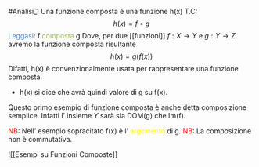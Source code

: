 #Analisi_1 
Una funzione composta è una funzione h(x) T.C:
$$h(x)=  f \circ g $$
<font color="#4f81bd">Leggasi</font>: f <font color="#9bbb59">composta</font> g
Dove, per due [[funzioni]] $f:X\to Y$ e $g: Y\to Z$
avremo la funzione composta risultante  $$h(x) =g(f(x))$$
Difatti, h(x) è convenzionalmente usata per rappresentare una funzione composta.
- h(x) si dice che avrà quindi valore di g su f(x).

Questo primo esempio di funzione composta è anche detta composizione semplice.
Infatti l’ insieme $Y$ sarà sia DOM(g) che Im(f).

<font color="#ff0000">NB</font>: Nell’ esempio sopracitato f(x) è l’ <font color="#ffff00">argomento</font> di g.
<font color="#ff0000">NB</font>: La composizione non è commutativa.




![[Esempi su Funzioni Composte]]

